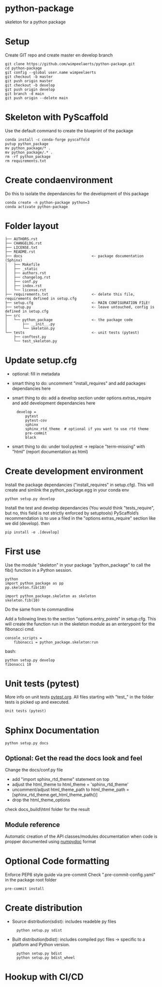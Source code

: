 # python-package
skeleton for a python package

# Setup 
Create GIT repo and create master en develop branch 

    git clone https://github.com/wimpeelaerts/python-package.git
    cd python-package
    git config --global user.name wimpeelaerts
    git checkout -b master
    git push origin master
    git checkout -b develop
    git push origin develop
    git branch -d main
    git push origin --delete main


# Skeleton with PyScaffold 
Use the default command to create the blueprint of the package

    conda install -c conda-forge pyscaffold
    putup python_package
    mv python_package/* .
    mv python_package/.* .
    rm -rf python_package
    rm requirements.txt

# Create condaenvironment
Do this to isolate the dependancies for the development of this package 

    conda create -n python-package python=3
    conda activate python-package

# Folder layout

    ├── AUTHORS.rst                
    ├── CHANGELOG.rst
    ├── LICENSE.txt
    ├── README.rst
    ├── docs                                <- package documentation (Sphinx)
    │   ├── Makefile
    │   ├── _static
    │   ├── authors.rst
    │   ├── changelog.rst
    │   ├── conf.py
    │   ├── index.rst
    │   └── license.rst
    ├── requirements.txt                    <- delete this file, requirements defined in setup.cfg
    ├── setup.cfg                           <- MAIN CONFIGURATION FILE!
    ├── setup.py                            <- leave untouched, config is defined in setup.cfg
    ├── src                                
    │   └── python_package                  <- the package code 
    │       ├── __init__.py
    │       └── skeleton.py
    └── tests                               <- unit tests (pytest)
        ├── conftest.py
        └── test_skeleton.py

# Update setup.cfg 

- optional: fill in metadata
- smart thing to do: uncomment "install_requires" and add packages dependancies here
- smart thing to do: add a develop section under options.extras_require and add development dependancies here

        develop =
            pytest
            pytest-cov
            sphinx
            sphinx_rtd_theme  # optional if you want to use rtd theme
            pre-commit
            black

- smart thing to do: under tool:pytest -> replace "term-missing" with "html"  (report documentation as html)

# Create development environment

Install the package dependancies ("install_requires" in setup.cfg). This will create and simlink the python_package.egg in your conda env

    python setup.py develop

Install the test and develop dependancies (You would think "tests_require", but no, this field is not strictly enforced by setuptools)
PyScaffold’s recommendation is to use a filed in the "options.extras_require" section like we did (develop). then 

    pip install -e .[develop]

# First use 

Use the module "skeleton" in your package "python_package" to call the fib() function in a Python session. 

    python
    import python_package as pp
    pp.skeleton.fib(10)

    import python_package.skeleton as skeleton
    skeleton.fib(10)

Do the same from te commandline 

Add a following lines to the section "options.entry_points" in setup.cfg. This will create the function run in the skeleton module as an enterypoint for the fibonacci cmd. 

    console_scripts =
        fibonacci = python_package.skeleton:run

bash:

    python setup.py develop
    fibonacci 10 

# Unit tests (pytest)

More info on unit tests [pytest.org](https://docs.pytest.org/en/latest/). All files starting with "test_" in the folder tests is picked up and executed. 

    Unit tests (pytest)

# Sphinx Documentation

    python setup.py docs

## Optional: Get the read the docs look and feel 

Change the docs/conf.py file 

- add "import sphinx_rtd_theme" statement on top
- adjust the html_theme to html_theme = 'sphinx_rtd_theme'
- uncomment/adjust html_theme_path to html_theme_path = [sphinx_rtd_theme.get_html_theme_path()]
- drop the html_theme_options

check docs\_build\html folder for the result

## Module reference

Automatic creation of the API classes/modules documentation when code is propper documented using [numpydoc](https://numpydoc.readthedocs.io/en/latest/format.html) format 

# Optional Code formatting

Enforce PEP8 style guide via pre-commit 
Check ".pre-commit-config.yaml" in the package root folder 

    pre-commit install

# Create distribution

- Source distribution(sdist): includes readeble py files 

        python setup.py sdist

- Built distribution(bdist): includes compiled pyc files -> specific to a platform and Python version.

        python setup.py bdist
        python setup.py bdist_wheel

# Hookup with CI/CD